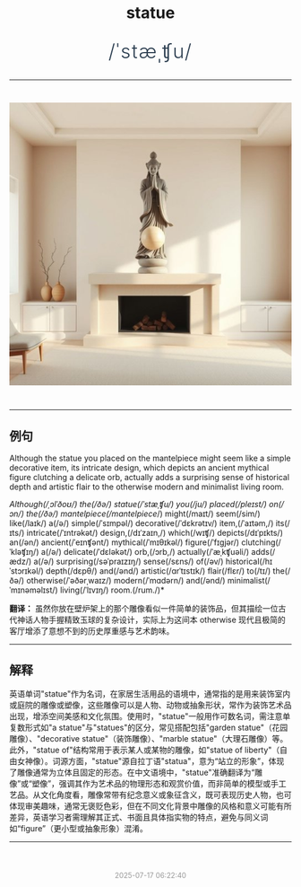 <div align="center">

# statue

<div style="margin: 30px 0;">
<h1 style="font-size: 2.5em; font-weight: 300; letter-spacing: 2px; margin: 0; color: #2c3e50;">
/ˈstæˌʧu/
</h1>
</div>

</div>

---

<div align="center" style="margin: 40px 0;">

![statue](images/statue.png)

</div>

---

## 例句

Although the statue you placed on the mantelpiece might seem like a simple decorative item, its intricate design, which depicts an ancient mythical figure clutching a delicate orb, actually adds a surprising sense of historical depth and artistic flair to the otherwise modern and minimalist living room.

*Although(/ˌɔlˈðoʊ/) the(/ðə/) statue(/ˈstæˌʧu/) you(/ju/) placed(/pleɪst/) on(/ɔn/) the(/ðə/) mantelpiece(/mantelpiece*/) might(/maɪt/) seem(/sim/) like(/laɪk/) a(/ə/) simple(/ˈsɪmpəl/) decorative(/ˈdɛkrətɪv/) item,(/ˈaɪtəm,/) its(/ɪts/) intricate(/ˈɪntrəkət/) design,(/dɪˈzaɪn,/) which(/wɪʧ/) depicts(/dɪˈpɪkts/) an(/ən/) ancient(/ˈeɪnʧənt/) mythical(/ˈmɪθɪkəl/) figure(/ˈfɪgjər/) clutching(/ˈkləʧɪŋ/) a(/ə/) delicate(/ˈdɛləkət/) orb,(/ɔrb,/) actually(/ˈæˌkʧuəli/) adds(/ædz/) a(/ə/) surprising(/səˈpraɪzɪŋ/) sense(/sɛns/) of(/əv/) historical(/hɪˈstɔrɪkəl/) depth(/dɛpθ/) and(/ənd/) artistic(/ɑrˈtɪstɪk/) flair(/flɛr/) to(/tɪ/) the(/ðə/) otherwise(/ˈəðərˌwaɪz/) modern(/ˈmɑdərn/) and(/ənd/) minimalist(/ˈmɪnəməlɪst/) living(/ˈlɪvɪŋ/) room.(/rum./)*

**翻译：** 虽然你放在壁炉架上的那个雕像看似一件简单的装饰品，但其描绘一位古代神话人物手握精致玉球的复杂设计，实际上为这间本 otherwise 现代且极简的客厅增添了意想不到的历史厚重感与艺术韵味。

---

## 解释

英语单词"statue"作为名词，在家居生活用品的语境中，通常指的是用来装饰室内或庭院的雕像或塑像，这些雕像可以是人物、动物或抽象形状，常作为装饰艺术品出现，增添空间美感和文化氛围。使用时，"statue"一般用作可数名词，需注意单复数形式如"a statue"与"statues"的区分，常见搭配包括"garden statue"（花园雕像）、"decorative statue"（装饰雕像）、"marble statue"（大理石雕像）等。此外，"statue of"结构常用于表示某人或某物的雕像，如"statue of liberty"（自由女神像）。词源方面，"statue"源自拉丁语"statua"，意为“站立的形象”，体现了雕像通常为立体且固定的形态。在中文语境中，"statue"准确翻译为“雕像”或“塑像”，强调其作为艺术品的物理形态和观赏价值，而非简单的模型或手工艺品。从文化角度看，雕像常带有纪念意义或象征含义，既可表现历史人物，也可体现审美趣味，通常无褒贬色彩，但在不同文化背景中雕像的风格和意义可能有所差异，英语学习者需理解其正式、书面且具体指实物的特点，避免与同义词如“figure”（更小型或抽象形象）混淆。


---

<div align="center" style="margin-top: 50px;">
<small style="color: #999; font-size: 0.9em;">2025-07-17 06:22:40</small>
</div>
